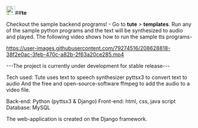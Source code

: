 <img width="24" alt="favicon" src="https://user-images.githubusercontent.com/79274516/208621370-d39bdb26-2df4-4bc3-8d14-7009fe3b3f2f.png">##**te**

Checkout the sample backend programs! - Go to **tute** > **templates**. Run any of the sample python programs and the text will be synthesized to audio and played.
The following video shows how to run the sample tts programs-





https://user-images.githubusercontent.com/79274516/208628818-38f2e0ac-3feb-470c-a82b-2f63a20ce285.mp4





---The project is currently under development for stable release---




Tech used:
Tute uses text to speech synthesizer pyttsx3 to convert text to audio
And the free and open-source-software ffmpeg to add the audio to a video file.

  Back-end: Python (pyttsx3 & Django)
  Front-end: html, css, java script
  Database: MySQL

The web-application is created on the Django framework.
